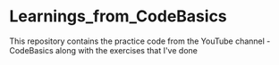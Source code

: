 # Learnings_from_CodeBasics

This repository contains the practice code from the YouTube channel - CodeBasics along with the exercises that I've done
